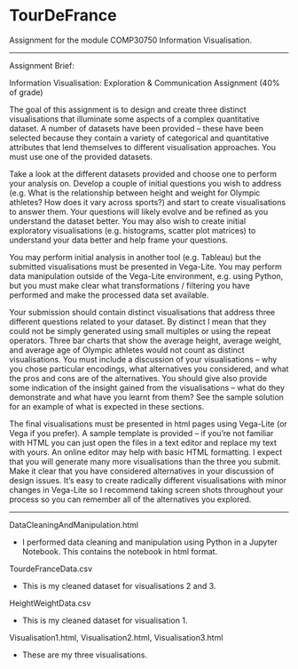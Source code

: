# TourDeFrance

Assignment for the module COMP30750 Information Visualisation.

****************************
Assignment Brief:


Information Visualisation: Exploration & Communication Assignment (40% of grade)


The goal of this assignment is to design and create three distinct visualisations that illuminate some aspects of a complex quantitative dataset. A number of datasets have been provided – these have been selected because they contain a variety of categorical and quantitative attributes that lend themselves to different visualisation approaches. You must use one of the provided datasets.

Take a look at the different datasets provided and choose one to perform your analysis on. Develop a couple of initial questions you wish to address (e.g. What is the relationship between height and weight for Olympic athletes? How does it vary across sports?) and start to create visualisations to answer them. Your questions will likely evolve and be refined as you understand the dataset better. You may also wish to create initial exploratory visualisations (e.g. histograms, scatter plot matrices) to understand your data better and help frame your questions.

You may perform initial analysis in another tool (e.g. Tableau) but the submitted visualisations must be presented in Vega-Lite. You may perform data manipulation outside of the Vega-Lite environment, e.g. using Python, but you must make clear what transformations / filtering you have performed and make the processed data set available.

Your submission should contain distinct visualisations that address three different questions related to your dataset. By distinct I mean that they could not be simply generated using small multiples or using the repeat operators. Three bar charts that show the average height, average weight, and average age of Olympic athletes would not count as distinct visualisations. You must include a discussion of your visualisations – why you chose particular encodings, what alternatives you considered, and what the pros and cons are of the alternatives. You should give also provide some indication of the insight gained from the visualisations – what do they demonstrate and what have you learnt from them? See the sample solution for an example of what is expected in these sections.

The final visualisations must be presented in html pages using Vega-Lite (or Vega if you prefer). A sample template is provided – if you’re not familiar with HTML you can just open the files in a text editor and replace my text with yours. An online editor may help with basic HTML formatting.
I expect that you will generate many more visualisations than the three you submit. Make it clear that you have considered alternatives in your discussion of design issues. It’s easy to create radically different visualisations with minor changes in Vega-Lite so I recommend taking screen shots throughout your process so you can remember all of the alternatives you explored.

***************************


DataCleaningAndManipulation.html
- I performed data cleaning and manipulation using Python in a Jupyter Notebook. This contains the notebook in html format.

TourdeFranceData.csv 
- This is my cleaned dataset for visualisations 2 and 3. 

HeightWeightData.csv
- This is my cleaned dataset for visualisation 1.

Visualisation1.html, Visualisation2.html, Visualisation3.html
- These are my three visualisations.
